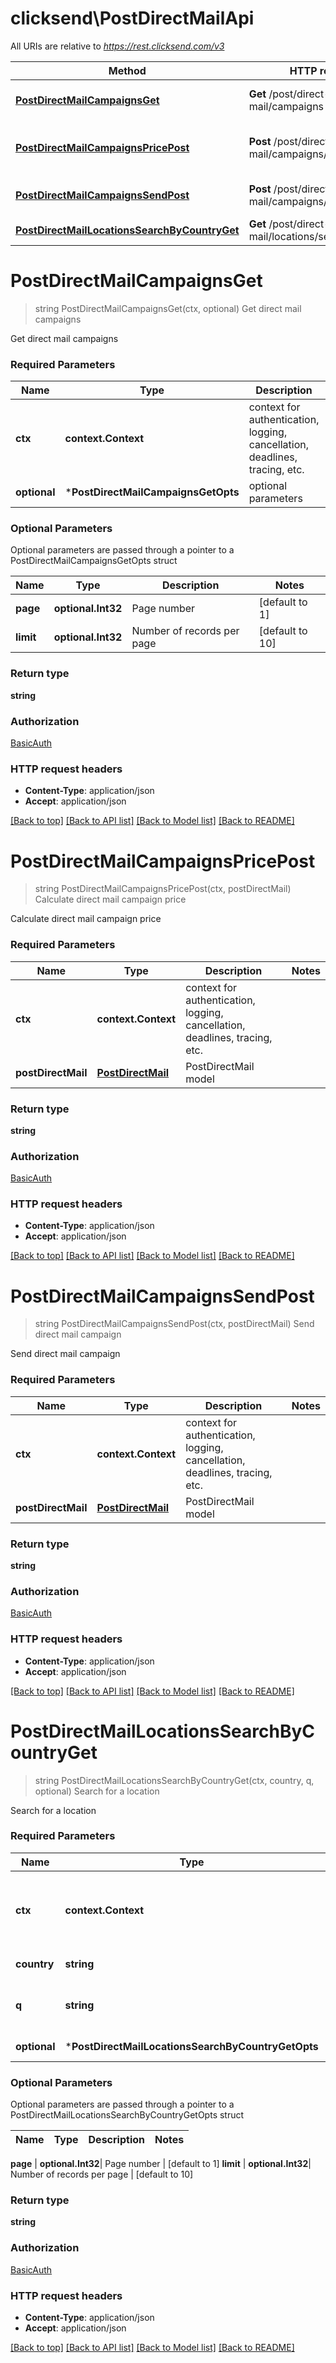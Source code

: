 # clicksend\PostDirectMailApi

All URIs are relative to *https://rest.clicksend.com/v3*

Method | HTTP request | Description
------------- | ------------- | -------------
[**PostDirectMailCampaignsGet**](PostDirectMailApi.md#PostDirectMailCampaignsGet) | **Get** /post/direct-mail/campaigns | Get direct mail campaigns
[**PostDirectMailCampaignsPricePost**](PostDirectMailApi.md#PostDirectMailCampaignsPricePost) | **Post** /post/direct-mail/campaigns/price | Calculate direct mail campaign price
[**PostDirectMailCampaignsSendPost**](PostDirectMailApi.md#PostDirectMailCampaignsSendPost) | **Post** /post/direct-mail/campaigns/send | Send direct mail campaign
[**PostDirectMailLocationsSearchByCountryGet**](PostDirectMailApi.md#PostDirectMailLocationsSearchByCountryGet) | **Get** /post/direct-mail/locations/search/{country} | Search for a location


# **PostDirectMailCampaignsGet**
> string PostDirectMailCampaignsGet(ctx, optional)
Get direct mail campaigns

Get direct mail campaigns

### Required Parameters

Name | Type | Description  | Notes
------------- | ------------- | ------------- | -------------
 **ctx** | **context.Context** | context for authentication, logging, cancellation, deadlines, tracing, etc.
 **optional** | ***PostDirectMailCampaignsGetOpts** | optional parameters | nil if no parameters

### Optional Parameters
Optional parameters are passed through a pointer to a PostDirectMailCampaignsGetOpts struct

Name | Type | Description  | Notes
------------- | ------------- | ------------- | -------------
 **page** | **optional.Int32**| Page number | [default to 1]
 **limit** | **optional.Int32**| Number of records per page | [default to 10]

### Return type

**string**

### Authorization

[BasicAuth](../README.md#BasicAuth)

### HTTP request headers

 - **Content-Type**: application/json
 - **Accept**: application/json

[[Back to top]](#) [[Back to API list]](../README.md#documentation-for-api-endpoints) [[Back to Model list]](../README.md#documentation-for-models) [[Back to README]](../README.md)

# **PostDirectMailCampaignsPricePost**
> string PostDirectMailCampaignsPricePost(ctx, postDirectMail)
Calculate direct mail campaign price

Calculate direct mail campaign price

### Required Parameters

Name | Type | Description  | Notes
------------- | ------------- | ------------- | -------------
 **ctx** | **context.Context** | context for authentication, logging, cancellation, deadlines, tracing, etc.
  **postDirectMail** | [**PostDirectMail**](PostDirectMail.md)| PostDirectMail model | 

### Return type

**string**

### Authorization

[BasicAuth](../README.md#BasicAuth)

### HTTP request headers

 - **Content-Type**: application/json
 - **Accept**: application/json

[[Back to top]](#) [[Back to API list]](../README.md#documentation-for-api-endpoints) [[Back to Model list]](../README.md#documentation-for-models) [[Back to README]](../README.md)

# **PostDirectMailCampaignsSendPost**
> string PostDirectMailCampaignsSendPost(ctx, postDirectMail)
Send direct mail campaign

Send direct mail campaign

### Required Parameters

Name | Type | Description  | Notes
------------- | ------------- | ------------- | -------------
 **ctx** | **context.Context** | context for authentication, logging, cancellation, deadlines, tracing, etc.
  **postDirectMail** | [**PostDirectMail**](PostDirectMail.md)| PostDirectMail model | 

### Return type

**string**

### Authorization

[BasicAuth](../README.md#BasicAuth)

### HTTP request headers

 - **Content-Type**: application/json
 - **Accept**: application/json

[[Back to top]](#) [[Back to API list]](../README.md#documentation-for-api-endpoints) [[Back to Model list]](../README.md#documentation-for-models) [[Back to README]](../README.md)

# **PostDirectMailLocationsSearchByCountryGet**
> string PostDirectMailLocationsSearchByCountryGet(ctx, country, q, optional)
Search for a location

Search for a location

### Required Parameters

Name | Type | Description  | Notes
------------- | ------------- | ------------- | -------------
 **ctx** | **context.Context** | context for authentication, logging, cancellation, deadlines, tracing, etc.
  **country** | **string**| Country Code to search | 
  **q** | **string**| Search term (e.g. post code, city name) | 
 **optional** | ***PostDirectMailLocationsSearchByCountryGetOpts** | optional parameters | nil if no parameters

### Optional Parameters
Optional parameters are passed through a pointer to a PostDirectMailLocationsSearchByCountryGetOpts struct

Name | Type | Description  | Notes
------------- | ------------- | ------------- | -------------


 **page** | **optional.Int32**| Page number | [default to 1]
 **limit** | **optional.Int32**| Number of records per page | [default to 10]

### Return type

**string**

### Authorization

[BasicAuth](../README.md#BasicAuth)

### HTTP request headers

 - **Content-Type**: application/json
 - **Accept**: application/json

[[Back to top]](#) [[Back to API list]](../README.md#documentation-for-api-endpoints) [[Back to Model list]](../README.md#documentation-for-models) [[Back to README]](../README.md)

